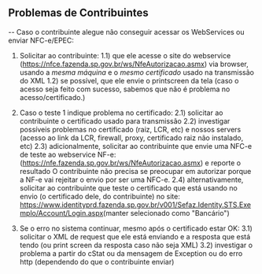 ## Problemas de Contribuintes

-- Caso o contribuinte alegue não conseguir acessar os WebServices ou enviar NFC-e/EPEC:

1) Solicitar ao contribuinte:
1.1) que ele acesse o site do webservice (https://nfce.fazenda.sp.gov.br/ws/NfeAutorizacao.asmx) via browser, usando a _mesma máquina_ e o _mesmo certificado_ usado na transmissão do XML
1.2) se possível, que ele envie o printscreen da tela
(caso o acesso seja feito com sucesso, sabemos que não é problema no acesso/certificado.)

2) Caso o teste 1 indique problema no certificado:
2.1) solicitar ao contribuinte o certificado usado para transmissão
2.2) investigar possíveis problemas no certificado (raiz, LCR, etc) e nossos servers (acesso ao link da LCR, firewall, proxy, certificado raiz não instalado, etc)
2.3) adicionalmente, solicitar ao contribuinte que envie uma NFC-e de teste ao webservice NF-e: (https://nfe.fazenda.sp.gov.br/ws/NfeAutorizacao.asmx) e reporte o resultado
       O contribuinte não precisa se preocupar em autorizar porque a NF-e vai rejeitar o envio por ser uma NFC-e.
2.4) alternativamente, solicitar ao contribuinte que teste o certificado que está usando no envio (o certificado dele, do contribuinte) no site:
       https://www.identityprd.fazenda.sp.gov.br/v001/Sefaz.Identity.STS.Exemplo/Account/Login.aspx​
       (manter selecionado como "Bancário")

3) Se o erro no sistema continuar, mesmo após o certificado estar OK:
3.1) solicitar o XML de request que ele está enviando e a resposta que está tendo (ou print screen da resposta caso não seja XML)
3.2) investigar o problema a partir do cStat ou da mensagem de Exception ou do erro http (dependendo do que o contribuinte enviar)